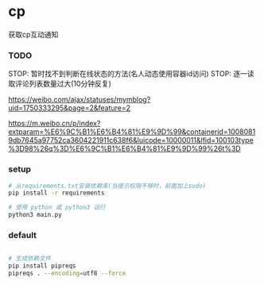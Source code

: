 # cp
获取cp互动通知

### TODO

STOP: 暂时找不到判断在线状态的方法(名人动态使用容器id访问)
STOP: 逐一读取评论列表数量过大(10分钟反复)

https://weibo.com/ajax/statuses/mymblog?uid=1750333295&page=2&feature=2

https://m.weibo.cn/p/index?extparam=%E6%9C%B1%E6%B4%81%E9%9D%99&containerid=10080819db7645a97752ca3604221911c638f6&luicode=10000011&lfid=100103type%3D98%26q%3D%E6%9C%B1%E6%B4%81%E9%9D%99%26t%3D

### setup

```bash
# 从requirements.txt安装依赖库(当提示权限不够时，前面加上sudo)
pip install -r requirements

# 使用 python 或 python3 运行
python3 main.py

```




### default

```bash

# 生成依赖文件
pip install pipreqs
pipreqs . --encoding=utf8 --force

```

